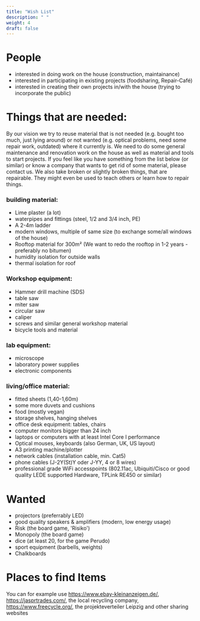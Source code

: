 ```yaml
---
title: "Wish List"
description: " "
weight: 4
draft: false
---
```


# People
- interested in doing work on the house (construction, maintainance)
- interested in participating in existing projects (foodsharing, Repair-Café)
- interested in creating their own projects in/with the house (trying to incorporate the public)

# Things that are needed:

By our vision we try to reuse material that is not needed (e.g. bought too much, just lying around) or not wanted (e.g. optical problems, need some repair work, outdated) where it currently is.
We need to do some general maintenance and renovation work on the house as well as material and tools to start projects.
If you feel like you have something from the list below (or similar) or know a company that wants to get rid of some material, please contact us.
We also take broken or slightly broken things, that are repairable.
They might even be used to teach others or learn how to repair things.

### building material:
- Lime plaster (a lot)
- waterpipes and fittings (steel, 1/2 and 3/4 inch, PE)
- A 2-4m ladder
- modern windows, multiple of same size (to exchange some/all windows of the house)
- Rooftop material for 300m² (We want to redo the rooftop in 1-2 years - preferably no bitumen)
- humidity isolation for outside walls
- thermal isolation for roof

### Workshop equipment:
- Hammer drill machine (SDS)
- table saw
- miter saw
- circular saw
- caliper
- screws and similar general workshop material
- bicycle tools and material

### lab equipment:
- microscope
- laboratory power supplies
- electronic components

### living/office material:
 - fitted sheets (1,40-1,60m)
 - some more duvets and cushions
 - food (mostly vegan)
 - storage shelves, hanging shelves
 - office desk equipment: tables, chairs
 - computer monitors bigger than 24 inch
 - laptops or computers with at least Intel Core I performance
 - Optical mouses, keyboards (also German, UK, US layout)
 - A3 printing machine/plotter
 - network cables (installation cable, min. Cat5)
 - phone cables (J-2Y(St)Y oder J-YY, 4 or 8 wires)
 - professional grade WiFi accesspoints (802.11ac, Ubiquiti/Cisco or good quality LEDE supported Hardware, TPLink RE450 or similar)

# Wanted
- projectors (preferrably LED)
- good quality speakers & amplifiers (modern, low energy usage)
- Risk (the board game, 'Risiko')
- Monopoly (the board game)
- dice (at least 20, for the game Perudo)
- sport equipment (barbells, weights)
- Chalkboards

# Places to find Items
You can for example use https://www.ebay-kleinanzeigen.de/,  https://jasprtrades.com/, the local recycling company, https://www.freecycle.org/, the projekteverteiler Leipzig and other sharing websites
